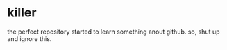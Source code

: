 # killer
the perfect repository
started to learn something anout github.
so, shut up and ignore this.
